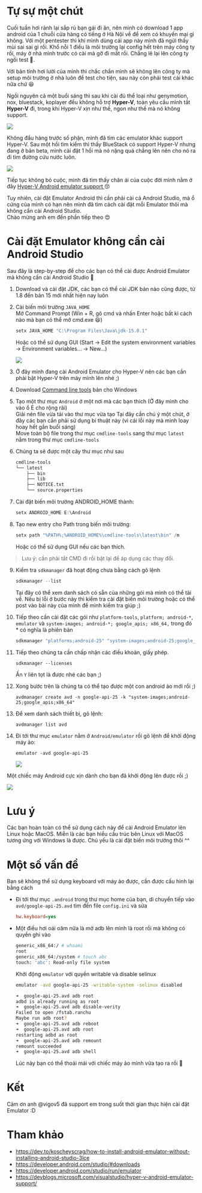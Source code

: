 # Tự sự một chút
Cuối tuần hơi rảnh lại sắp rủ bạn gái đi ăn, nên mình có download 1 app android của 1 chuỗi cửa hàng có tiếng ở Hà Nội về để xem có khuyến mại gì không. Với một pentester thì khi mình dùng cái app này mình đã ngửi thấy mùi sai sai gì rồi. Khổ nỗi 1 điều là môi trường lại config hết trên máy công ty rồi, máy ở nhà mình trước có cài mà gỡ đi mất rồi. Chẳng lẽ lại lên công ty ngồi test :triumph:.

Với bản tính hơi lười của mình thì chắc chắn mình sẽ không lên công ty mà setup môi trường ở nhà luôn để test cho tiện, sau này còn phải test cái khác nữa chứ :laughing:

Ngồi nguyên cả một buổi sáng thì sau khi cài đủ thể loại như genymotion, nox, bluestack, koplayer đều không hỗ trợ **Hyper-V**, toàn yêu cầu mình tắt **Hyper-V** đi, trong khi Hyper-V xịn như thế, ngon như thế mà nó không support.

![](https://images.viblo.asia/aa32db7d-2c9b-4d04-8c2e-deb068fd1e81.jpg)

Không đầu hàng trước số phận, mình đã tìm các emulator khác support Hyper-V. Sau một hồi tìm kiếm thì thấy BlueStack có support Hyper-V nhưng đang ở bản beta, mình cài đặt 1 hồi mà nó nặng quá chẳng lên nên cho nó ra đi tìm đường cứu nước luôn.

![](https://images.viblo.asia/ab295e14-cc4c-42a8-85a5-fc2931679c2c.jpg)

Tiếp tục không bỏ cuộc, mình đã tìm thấy chân ái của cuộc đời mình nằm ở đây [Hyper-V Android emulator support
](https://devblogs.microsoft.com/visualstudio/hyper-v-android-emulator-support/) :kissing_closed_eyes:

Tuy nhiên, cài đặt Emulator Android thì cần phải cài cả Android Studio, mà ổ cứng của mình có hạn nên mình đã tìm cách cài đặt mỗi Emulator thôi mà không cần cài Android Studio.  
Chào mừng anh em đến phần tiếp theo :heart_eyes:
# Cài đặt Emulator không cần cài Android Studio
Sau đây là step-by-step để cho các bạn có thể cài được Android Emulator mà không cần cài Android Studio :hugs:
1. Download và cài đặt JDK, các bạn có thể cài JDK bản nào cũng được, từ 1.8 đến bản 15 mới nhất hiện nay luôn
2. Cài biến môi trường `JAVA_HOME`  
    Mở Command Prompt (Win + R, gõ cmd và nhấn Enter hoặc bất kì cách nào mà bạn có thể mở cmd.exe :laughing:)
    ```powershell
    setx JAVA_HOME "C:\Program Files\Java\jdk-15.0.1"
    ```
    Hoặc có thể sử dụng GUI (Start -> Edit the system environment variables -> Environment variables... -> New...)
    
    ![](https://images.viblo.asia/0d1204bd-2274-459e-bc58-9f92871fc6a6.png)
3. Ở đây mình đang cài Android Emulator cho Hyper-V nên các bạn cần phải bật Hyper-V trên máy mình lên nhé ;)
4. Download [Command line tools](https://developer.android.com/studio/#downloads) bản cho Windows
5. Tạo một thư mục `Android` ở một nơi mà các bạn thích (Ở đây mình cho vào ổ E cho rộng rãi)  
    Giải nén file vừa tải vào thư mục vừa tạo
    Tại đây cần chú ý một chút, ở đây các bạn cần phải sử dụng bí thuật này (vì cái lỗi này mà mình loay hoay hết gần buổi sáng)  
    Move toàn bộ file trong thư mục `cmdline-tools` sang thư mục `latest` nằm trong thư mục `cmdline-tools`
6. Chúng ta sẽ được một cây thư mục như sau 
    ```bash
    cmdline-tools
    └── latest
        ├── bin
        ├── lib
        ├── NOTICE.txt
        └── source.properties
    ```
7. Cài đặt biến môi trường ANDROID_HOME thành:
    ```powershell
    setx ANDROID_HOME E:\Android
    ```
8. Tạo new entry cho Path trong biến môi trường:
    ```powershell
    setx path "%PATH%;%ANDROID_HOME%\cmdline-tools\latest\bin" /m
    ```
    Hoặc có thể sử dụng GUI nếu các bạn thích.
>Lưu ý: cần phải tắt CMD đi rồi bật lại để áp dụng các thay đổi.
9. Kiểm tra `sdkmanager` đã hoạt động chưa bằng cách gõ lệnh
    ```powershell
    sdkmanager --list
    ```
    Tại đây có thể xem danh sách có sẵn của những gói mà mình có thể tải về. Nếu bị lỗi ở bước này thì kiểm tra cài đặt biến môi trường hoặc có thể post vào bài này của mình để mình kiểm tra giúp ;)
10. Tiếp theo cần cài đặt các gói như `platform-tools`, `platform; android-*`, `emulator` và `system-images; android-*; google_apis; x86_64,` trong đó * có nghĩa là phiên bản
    ```powershell
    sdkmanager "platforms;android-25" "system-images;android-25;google_apis;x86_64" "platform-tools" "emulator"
    ```
11. Tiếp theo chúng ta cần chấp nhận các điều khoản, giấy phép.
    ```
    sdkmanager --licenses
    ```
    Ấn `Y` liên tọt là được nhé các bạn ;)
12. Xong bước trên là chúng ta có thể tạo được một con android ảo mới rồi ;)
    ```
    avdmanager create avd -n google-api-25 -k "system-images;android-25;google_apis;x86_64"
    ```
13. Để xem danh sách thiết bị, gõ lệnh:
    ```
    avdmanager list avd
    ```
14. Đi tới thư mục `emulator` nằm ở `Android/emulator` rồi gõ lệnh để khởi động máy ảo:
    ```
    emulator -avd google-api-25
    ```
    
    ![](https://images.viblo.asia/4a4f5e97-03d4-434e-b380-7a52dce4c4ea.png)

Một chiếc máy Android cực xịn dành cho bạn đã khởi động lên được rồi ;)

![](https://images.viblo.asia/58f19496-2d8f-45bc-b2c6-05d5fec975d6.jpg)
# Lưu ý
Các bạn hoàn toàn có thể sử dụng cách này để cài Android Emulator lên Linux hoặc MacOS. Miễn là các bạn hiểu cấu trúc bên Linux với MacOS tương ứng với Windows là được. Chủ yếu là cài đặt biến môi trường thôi ^^
# Một số vấn đề
Bạn sẽ không thể sử dụng keyboard với máy ảo được, cần được cấu hình lại bằng cách 
- Đi tới thư mục `.android` trong thư mục home của bạn, di chuyển tiếp vào `avd/google-api-25.avd` tìm đến file `config.ini` và sửa
   ```confi.ini
   hw.keyboard=yes
   ```
- Một điều hơi oái oăm nữa là mở adb lên mình là root rồi mà không có quyền ghi vào
    ```bash
    generic_x86_64:/ # whoami
    root
    generic_x86_64:/system # touch abc
    touch: 'abc': Read-only file system
    ```
    Khởi động `emulator` với quyền writable và disable selinux
    ```bash
    emulator -avd google-api-25 -writable-system -selinux disabled
    ```
    
    ```bash
    ➜  google-api-25.avd adb root 
    adbd is already running as root
    ➜  google-api-25.avd adb disable-verity
    Failed to open /fstab.ranchu
    Maybe run adb root?
    ➜  google-api-25.avd adb reboot        
    ➜  google-api-25.avd adb root  
    restarting adbd as root
    ➜  google-api-25.avd adb remount
    remount succeeded
    ➜  google-api-25.avd adb shell  
    ```
    Lúc này bạn có thể thoải mái với chiếc máy ảo mình vừa tạo ra rồi :sneezing_face:
# Kết
Cảm ơn anh @vigov5 đã support em trong suốt thời gian thực hiện cài đặt Emulator :D
# Tham khảo
- https://dev.to/koscheyscrag/how-to-install-android-emulator-without-installing-android-studio-3lce
- https://developer.android.com/studio/#downloads
- https://developer.android.com/studio/run/emulator
- https://devblogs.microsoft.com/visualstudio/hyper-v-android-emulator-support/